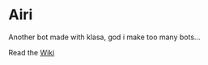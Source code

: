 # Airi
Another bot made with klasa, god i make too many bots...


Read the [Wiki](https://github.com/etcroot/Airi/wiki)
